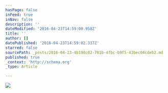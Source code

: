 ```yaml
---
hasPage: false
inFeed: true
inNav: false
description: ''
dateModified: '2016-04-23T14:59:00.958Z'
title: ''
author: []
datePublished: '2016-04-23T14:59:02.337Z'
starred: false
sourcePath: _posts/2016-04-23-4b198c02-701b-4fbc-b9f5-43bec04cdeb2.md
published: true
_context: 'http://schema.org'
_type: Article

---
```

![](https://the-grid-user-content.s3-us-west-2.amazonaws.com/6cc323f9-8d1d-4b76-acd4-b7eead8ab8db.jpg)